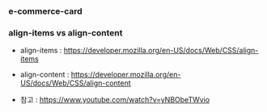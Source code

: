 ### e-commerce-card

### align-items vs align-content 

- align-items : https://developer.mozilla.org/en-US/docs/Web/CSS/align-items

- align-content : https://developer.mozilla.org/en-US/docs/Web/CSS/align-content

- 참고 : https://www.youtube.com/watch?v=yNBObeTWvio
